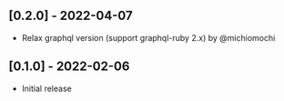 ## [0.2.0] - 2022-04-07

- Relax graphql version (support graphql-ruby 2.x) by @michiomochi

## [0.1.0] - 2022-02-06

- Initial release
